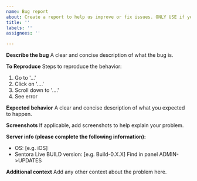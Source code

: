 ```yaml
---
name: Bug report
about: Create a report to help us improve or fix issues. ONLY USE if your on current BUILD and still have issues.
title: ''
labels: ''
assignees: ''

---
```


**Describe the bug**
A clear and concise description of what the bug is.

**To Reproduce**
Steps to reproduce the behavior:
1. Go to '...'
2. Click on '....'
3. Scroll down to '....'
4. See error

**Expected behavior**
A clear and concise description of what you expected to happen.

**Screenshots**
If applicable, add screenshots to help explain your problem.

**Server info (please complete the following information):**
 - OS: [e.g. iOS]
 - Sentora Live BUILD version: [e.g. Build-0.X.X] Find in panel ADMIN->UPDATES

**Additional context**
Add any other context about the problem here.

